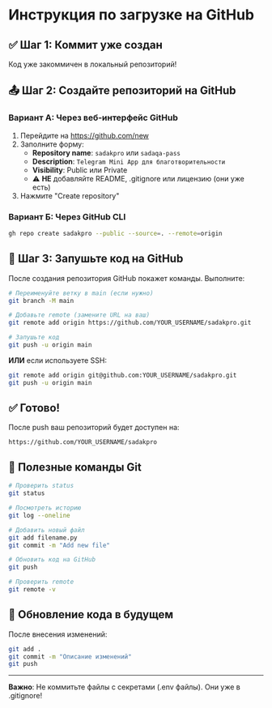 # Инструкция по загрузке на GitHub

## ✅ Шаг 1: Коммит уже создан

Код уже закоммичен в локальный репозиторий!

## 📤 Шаг 2: Создайте репозиторий на GitHub

### Вариант А: Через веб-интерфейс GitHub

1. Перейдите на https://github.com/new
2. Заполните форму:
   - **Repository name**: `sadakpro` или `sadaqa-pass`
   - **Description**: `Telegram Mini App для благотворительности`
   - **Visibility**: Public или Private
   - ⚠️ **НЕ** добавляйте README, .gitignore или лицензию (они уже есть)
3. Нажмите "Create repository"

### Вариант Б: Через GitHub CLI

```bash
gh repo create sadakpro --public --source=. --remote=origin
```

## 🚀 Шаг 3: Запушьте код на GitHub

После создания репозитория GitHub покажет команды. Выполните:

```bash
# Переименуйте ветку в main (если нужно)
git branch -M main

# Добавьте remote (замените URL на ваш)
git remote add origin https://github.com/YOUR_USERNAME/sadakpro.git

# Запушьте код
git push -u origin main
```

**ИЛИ** если используете SSH:

```bash
git remote add origin git@github.com:YOUR_USERNAME/sadakpro.git
git push -u origin main
```

## ✅ Готово!

После push ваш репозиторий будет доступен на:
```
https://github.com/YOUR_USERNAME/sadakpro
```

## 📝 Полезные команды Git

```bash
# Проверить status
git status

# Посмотреть историю
git log --oneline

# Добавить новый файл
git add filename.py
git commit -m "Add new file"

# Обновить код на GitHub
git push

# Проверить remote
git remote -v
```

## 🔄 Обновление кода в будущем

После внесения изменений:

```bash
git add .
git commit -m "Описание изменений"
git push
```

---

**Важно**: Не коммитьте файлы с секретами (.env файлы). Они уже в .gitignore!

